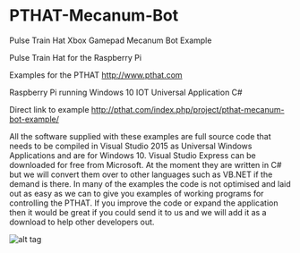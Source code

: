 # PTHAT-Mecanum-Bot
Pulse Train Hat Xbox Gamepad Mecanum Bot Example 

Pulse Train Hat for the Raspberry Pi

Examples for the PTHAT http://www.pthat.com

Raspberry Pi running Windows 10 IOT Universal Application C#

Direct link to example http://pthat.com/index.php/project/pthat-mecanum-bot-example/

All the software supplied with these examples are full source code that needs to be compiled in Visual Studio 2015 as Universal Windows Applications and are for Windows 10. Visual Studio Express can be downloaded for free from Microsoft. At the moment they are written in C# but we will convert them over to other languages such as VB.NET if the demand is there. In many of the examples the code is not optimised and laid out as easy as we can to give you examples of working programs for controlling the PTHAT. If you improve the code or expand the application then it would be great if you could send it to us and we will add it as a download to help other developers out.

![alt tag](https://i0.wp.com/pthat.com/wp-content/uploads/2016/12/4F-1.png)
